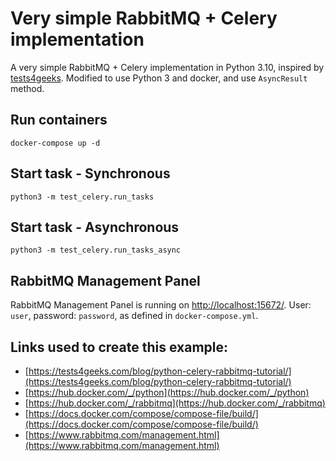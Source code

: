 # Very simple RabbitMQ + Celery implementation

A very simple RabbitMQ + Celery implementation in Python 3.10, inspired by [tests4geeks](https://tests4geeks.com/blog/python-celery-rabbitmq-tutorial/). Modified to use Python 3 and docker, and use `AsyncResult` method.

## Run containers

```
docker-compose up -d
```

## Start task - Synchronous

```
python3 -m test_celery.run_tasks
```

## Start task - Asynchronous

```
python3 -m test_celery.run_tasks_async
```

## RabbitMQ Management Panel

RabbitMQ Management Panel is running on [http://localhost:15672/](http://localhost:15672/). User: `user`, password: `password`, as defined in `docker-compose.yml`.

## Links used to create this example:

  - [https://tests4geeks.com/blog/python-celery-rabbitmq-tutorial/](https://tests4geeks.com/blog/python-celery-rabbitmq-tutorial/)
  - [https://hub.docker.com/_/python](https://hub.docker.com/_/python)
  - [https://hub.docker.com/_/rabbitmq](https://hub.docker.com/_/rabbitmq)
  - [https://docs.docker.com/compose/compose-file/build/](https://docs.docker.com/compose/compose-file/build/)
  - [https://www.rabbitmq.com/management.html](https://www.rabbitmq.com/management.html)

